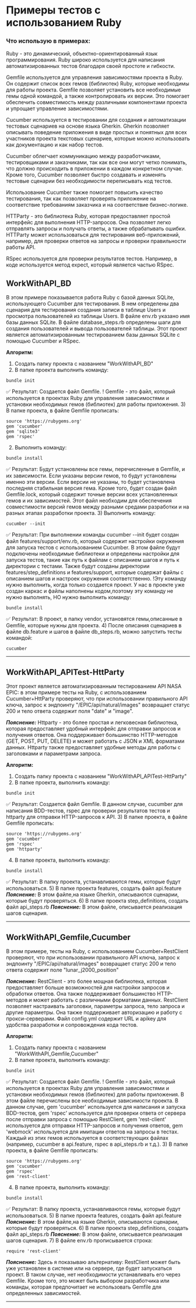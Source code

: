 # Примеры тестов с использованием Ruby

### Что использую в примерах:
Ruby - это динамический, объектно-ориентированный язык программирования.
Ruby широко используется для написания автоматизированных тестов благодаря своей простоте и гибкости.

Gemfile используется для управления зависимостями проекта в Ruby. Он содержит список всех гемов (библиотек) Ruby, которые необходимы для работы проекта. Gemfile позволяет установить все необходимые гемы одной командой, а также контролировать их версии. Это помогает обеспечить совместимость между различными компонентами проекта и упрощает управление зависимостями.

Cucumber используется в тестировании для создания и автоматизации тестовых сценариев на основе языка Gherkin. Gherkin позволяет описывать поведение приложения в виде простых и понятных для всех участников проекта текстовых сценариев, которые можно использовать как документацию и как набор тестов.

Cucumber облегчает коммуникацию между разработчиками, тестировщиками и заказчиками, так как все они могут четко понимать, что должно происходить в приложении в каждом конкретном случае. Кроме того, Cucumber позволяет быстро создавать и изменять тестовые сценарии без необходимости переписывать код тестов.

Использование Cucumber также помогает повысить качество тестирования, так как позволяет проверять приложение на соответствие требованиям заказчика и на соответствие бизнес-логике.

HTTParty - это библиотека Ruby, которая предоставляет простой интерфейс для выполнения HTTP-запросов. Она позволяет легко отправлять запросы и получать ответы, а также обрабатывать ошибки. HTTParty может использоваться для тестирования веб-приложений, например, для проверки ответов на запросы и проверки правильности работы API.

RSpec используется для проверки результатов тестов. Например, в коде используется метод expect, который является частью RSpec.

## WorkWithAPI_BD
В этом примере показывается работа Ruby с базой данных SQLite, использующего Cucumber для тестирования. В нем определены два сценария для тестирования создания записи в таблице Users и просмотра пользователей из таблицы Users. В файле env.rb указано имя базы данных SQLite. В файле database_steps.rb определены шаги для создания пользователей и вывода пользователей таблицы.
Этот проект является автоматизированным тестированием базы данных SQLite с помощью Cucumber и RSpec.

**Алгоритм:**
1) Создать папку проекта с названием "WorkWithAPI_BD"
2) В папке проекта выполнить команду:
```
bundle init
```
:white_check_mark: Результат: Создается файл Gemfile.
! Gemfile - это файл, который используется в проектах Ruby для управления зависимостями и установки необходимых гемов (библиотек) для работы приложения.
3) В папке проекта, в файле Gemfile прописать:
```
source 'https://rubygems.org'
gem 'cucumber'
gem 'sqlite3'
gem 'rspec'
```
2) Выполнить команду:
```
bundle install
```
:white_check_mark: Результат:
Будут установлены все гемы, перечисленные в Gemfile, и их зависимости. Если указаны версии гемов, то будут установлены именно эти версии. Если версии не указаны, то будет установлена последняя стабильная версия гема. Кроме того, будет создан файл Gemfile.lock, который содержит точные версии всех установленных гемов и их зависимостей. Этот файл необходим для обеспечения совместимости версий гемов между разными средами разработки и на разных этапах разработки проекта.
3) Выполнить команду:
```
cucumber --init
```
:white_check_mark: Результат:
При выполнении команды cucumber --init будет создан файл features/support/env.rb, который содержит настройки окружения для запуска тестов с использованием Cucumber. В этом файле будут подключены необходимые библиотеки и определены настройки для запуска тестов, такие как путь к файлам с описанием шагов и путь к директории с тестами. Также будут созданы директории features/step_definitions и features/support, которые содержат файлы с описанием шагов и настроек окружения соответственно.
!Эту команду нужно выполнить, когда только создается проект. У нас в проекте уже создан каркас и файлы наполнены кодом,поэтому эту команду не нужно выполнять, НО нужно выполнить команду:
```
bundle install
```
:white_check_mark: Результат:
В проект, в папку vendor, установятся гемы,описанные в Gemfile, которые нужны для проекта.
4) После описания сценариев в файле db.feature и шагов в файле db_steps.rb, можно запустить тесты командой:
```
cucumber
```
____
## WorkWithAPI_APITest-HttParty
Этот проект является автоматизированным тестированием API NASA EPIC: в этом примере тесты на Ruby, с использованием Cucumber+HttParty проверяют, что при использовании правильного API ключа, запрос к эндпоинту "/EPIC/api/natural/images" возвращает статус 200 и тело ответа содержит поля "date" и "image".

***Пояснение:***
Httparty - это более простая и легковесная библиотека, которая предоставляет удобный интерфейс для отправки запросов и получения ответов. Она поддерживает большинство HTTP-методов (GET, POST, PUT, DELETE) и может работать с JSON и XML форматами данных. Httparty также предоставляет удобные методы для работы с заголовками и параметрами запроса.

**Алгоритм:**
1) Создать папку проекта с названием "WorkWithAPI_APITest-HttParty"
2) В папке проекта, выполнить команду:
```
bundle init
```
:white_check_mark: Результат: Создается файл Gemfile.
В данном случае, cucumber для написания BDD-тестов, rspec для проверки результатов тестов и httparty для отправки HTTP-запросов к API.
3) В папке проекта, в файле Gemfile прописать:
```
source 'https://rubygems.org'
gem 'cucumber'
gem 'rspec'
gem 'httparty'
```
4) В папке проекта, выполнить команду:
```
bundle install
```
:white_check_mark: Результат: В папку проекта, устанавливаются гемы, которые будут использоваться.
5) В папке проекта features, создать файл api.feature
***Пояснение:*** В этом файле,на языке Gherkin, описываются сценарии, которые будут проверяться.
6) В папке проекта step_definitions, создать файл api_steps.rb
***Пояснение:*** В этом файле, описывается реализация шагов сценария.
____
## WorkWithAPI_Gemfile,Cucumber
В этом примере, тесты на Ruby, с использованием Cucumber+RestClient проверяют, что при использовании правильного API ключа, запрос к эндпоинту "/EPIC/api/natural/images" возвращает статус 200 и тело ответа содержит поле "lunar_j2000_position"

***Пояснение:***
RestClient - это более мощная библиотека, которая предоставляет больше возможностей для настройки запросов и обработки ответов. Она также поддерживает большинство HTTP-методов и может работать с различными форматами данных. RestClient позволяет настраивать заголовки, параметры запроса, тело запроса и другие параметры. Она также поддерживает авторизацию и работу с прокси-серверами.
Файл config.yml содержит URL и apikey для удобства разработки и сопровождения кода тестов.

**Алгоритм:**
1) Создать папку проекта с названием "WorkWithAPI_Gemfile,Cucumber"
2) В папке проекта, выполнить команду:
```
bundle init
```
:white_check_mark: Результат: Создается файл Gemfile.
! Gemfile - это файл, который используется в проектах Ruby для управления зависимостями и установки необходимых гемов (библиотек) для работы приложения. В этом файле перечислены все необходимые зависимости проекта. В данном случае, gem 'cucumber' используется для написания и запуска BDD-тестов, gem 'rspec' используется для проверки ответа от сервера после отправки запроса с помощью RestClient, gem 'rest-client' используется для отправки HTTP-запросов и получения ответов, gem 'webmock' используется для имитации ответов на запросы в тестах. Каждый из этих гемов используется в соответствующих файлах (например, cucumber в api.feature, rspec в api_steps.rb и т.д.).
3) В папке проекта, в файле Gemfile прописать:
```
source 'https://rubygems.org'
gem 'cucumber'
gem 'rspec'
gem 'rest-client'
```
4) В папке проекта, выполнить команду:
```
bundle install
```
:white_check_mark: Результат: В папку проекта, устанавливаются гемы, которые будут использоваться.
5) В папке проекта features, создать файл api.feature
***Пояснение:*** В этом файле,на языке Gherkin, описываются сценарии, которые будут проверяться.
6) В папке проекта step_definitions, создать файл api_steps.rb
***Пояснение:*** В этом файле, описывается реализация шагов сценария.
7) В файле env.rb прописывается строка:
```
require 'rest-client'
```
***Пояснение:*** Здесь я показываю альтернативу: RestClient может быть уже установлен в системе или на сервере, где будет запускаться проект. В таком случае, нет необходимости устанавливать его через Gemfile. Кроме того, это может быть выбором разработчика или команды, которая предпочитает не использовать Gemfile для определенных зависимостей.
____
